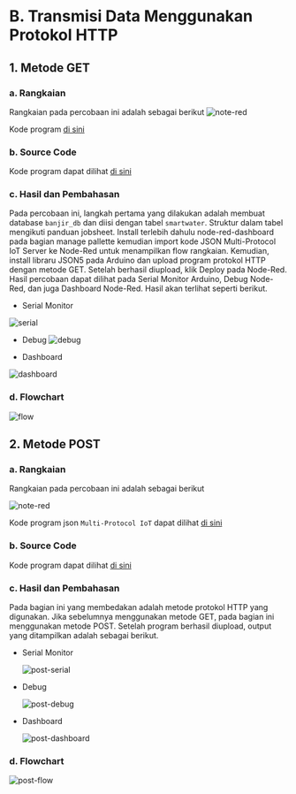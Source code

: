 # B. Transmisi Data Menggunakan Protokol HTTP

## 1. Metode GET

### a. Rangkaian
Rangkaian pada percobaan ini adalah sebagai berikut
![note-red](https://github.com/HanifAminudin/Laporan-Embedded/assets/146454552/b1b9955c-aee5-4a45-bd67-ccd82bf53d07)

Kode program <a href="../program.json">di sini</a>

### b. Source Code

Kode program dapat dilihat <a href="4b_http.ino">di sini</a>

### c. Hasil dan Pembahasan
Pada percobaan ini, langkah pertama yang dilakukan adalah membuat database `banjir_db` dan diisi dengan tabel `smartwater`. Struktur dalam tabel mengikuti panduan jobsheet.
Install terlebih dahulu node-red-dashboard pada bagian manage pallette kemudian import kode JSON Multi-Protocol IoT Server ke Node-Red untuk menampilkan flow rangkaian.
Kemudian, install libraru JSON5 pada Arduino dan upload program protokol HTTP dengan metode GET. Setelah berhasil diupload, klik Deploy pada Node-Red.
Hasil percobaan dapat dilihat pada Serial Monitor Arduino, Debug Node-Red, dan juga Dashboard Node-Red. Hasil akan terlihat seperti berikut.

- Serial Monitor
  
  
![serial](https://github.com/HanifAminudin/Laporan-Embedded/assets/146454552/0a6aa9da-08ce-440b-a35d-520caefde5f1)

- Debug
  ![debug](https://github.com/HanifAminudin/Laporan-Embedded/assets/146454552/e9ebfc92-7154-4d29-8c2e-b161e5649897)

  

- Dashboard
  
![dashboard](https://github.com/HanifAminudin/Laporan-Embedded/assets/146454552/249152b8-a15a-49bc-b2d4-aa4b4c286118)


### d. Flowchart


![flow](https://github.com/HanifAminudin/Laporan-Embedded/assets/146454552/7957d701-2202-4f7b-a2c9-1c59ac39932e)


## 2. Metode POST

### a. Rangkaian
Rangkaian pada percobaan ini adalah sebagai berikut

![note-red](https://github.com/HanifAminudin/Laporan-Embedded/assets/146454552/b1b9955c-aee5-4a45-bd67-ccd82bf53d07)

Kode program json `Multi-Protocol IoT` dapat dilihat <a href="../program.json">di sini</a>

### b. Source Code

Kode program dapat dilihat <a href="4b_http_post.ino">di sini</a>

### c. Hasil dan Pembahasan
Pada bagian ini yang membedakan adalah metode protokol HTTP yang digunakan. Jika sebelumnya menggunakan metode GET, pada bagian ini menggunakan metode POST.
Setelah program berhasil diupload, output yang ditampilkan adalah sebagai berikut.

- Serial Monitor
  
  ![post-serial](https://github.com/farhanhisyam/sistemEmbedded/assets/94108385/efd9f501-7e3d-45c4-a5f3-1557364b2177)
  
- Debug
  
  ![post-debug](https://github.com/farhanhisyam/sistemEmbedded/assets/94108385/72b2bb96-d0a9-4c92-890c-e25f854f26b5)

- Dashboard
  
  ![post-dashboard](https://github.com/farhanhisyam/sistemEmbedded/assets/94108385/836f24ea-59c5-40e4-aa69-5c15bf3cbfce)

### d. Flowchart

![post-flow](https://github.com/farhanhisyam/sistemEmbedded/assets/94108385/925c6292-663c-4292-aa8e-800e24f08647)
